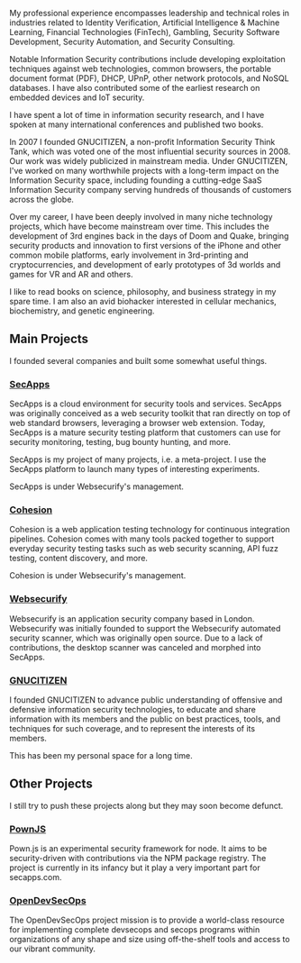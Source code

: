 My professional experience encompasses leadership and technical roles in industries related to Identity Verification, Artificial Intelligence & Machine Learning, Financial Technologies (FinTech), Gambling, Security Software Development, Security Automation, and Security Consulting.

Notable Information Security contributions include developing exploitation techniques against web technologies, common browsers, the portable document format (PDF), DHCP, UPnP, other network protocols, and NoSQL databases. I have also contributed some of the earliest research on embedded devices and IoT security.

I have spent a lot of time in information security research, and I have spoken at many international conferences and published two books.

In 2007 I founded GNUCITIZEN, a non-profit Information Security Think Tank, which was voted one of the most influential security sources in 2008. Our work was widely publicized in mainstream media. Under GNUCITIZEN, I've worked on many worthwhile projects with a long-term impact on the Information Security space, including founding a cutting-edge SaaS Information Security company serving hundreds of thousands of customers across the globe.

Over my career, I have been deeply involved in many niche technology projects, which have become mainstream over time. This includes the development of 3rd engines back in the days of Doom and Quake, bringing security products and innovation to first versions of the iPhone and other common mobile platforms, early involvement in 3rd-printing and cryptocurrencies, and development of early prototypes of 3d worlds and games for VR and AR and others.

I like to read books on science, philosophy, and business strategy in my spare time. I am also an avid biohacker interested in cellular mechanics,  biochemistry, and genetic engineering.

## Main Projects

I founded several companies and built some somewhat useful things.

### [SecApps](https://secapps.com)

SecApps is a cloud environment for security tools and services. SecApps was originally conceived as a web security toolkit that ran directly on top of web standard browsers, leveraging a browser web extension. Today, SecApps is a mature security testing platform that customers can use for security monitoring, testing, bug bounty hunting, and more.

SecApps is my project of many projects, i.e. a meta-project. I use the SecApps platform to launch many types of interesting experiments.

SecApps is under Websecurify's management.

### [Cohesion](https://cohesion.sh)

Cohesion is a web application testing technology for continuous integration pipelines. Cohesion comes with many tools packed together to support everyday security testing tasks such as web security scanning, API fuzz testing, content discovery, and more.

Cohesion is under Websecurify's management.

### [Websecurify](https://websecurify.com)

Websecurify is an application security company based in London. Websecurify was initially founded to support the Websecurify automated security scanner, which was originally open source. Due to a lack of contributions, the desktop scanner was canceled and morphed into SecApps.

### [GNUCITIZEN](https://gnucitizen.org)

I founded GNUCITIZEN to advance public understanding of offensive and defensive information security technologies, to educate and share information with its members and the public on best practices, tools, and techniques for such coverage, and to represent the interests of its members.

This has been my personal space for a long time.

## Other Projects

I still try to push these projects along but they may soon become defunct.

### [PownJS](https://pownjs.com)

Pown.js is an experimental security framework for node. It aims to be security-driven with contributions via the NPM package registry. The project is currently in its infancy but it play a very important part for secapps.com.

### [OpenDevSecOps](https://opendevsecops.org)

The OpenDevSecOps project mission is to provide a world-class resource for implementing complete devsecops and secops programs within organizations of any shape and size using off-the-shelf tools and access to our vibrant community.
